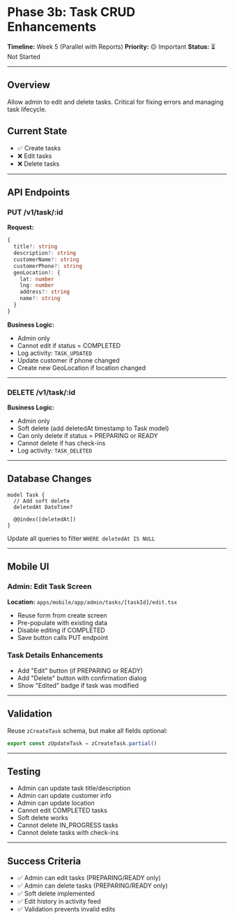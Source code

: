 # Phase 3b: Task CRUD Enhancements

**Timeline:** Week 5 (Parallel with Reports)
**Priority:** 🟡 Important
**Status:** ⏳ Not Started

---

## Overview

Allow admin to edit and delete tasks. Critical for fixing errors and managing task lifecycle.

## Current State

- ✅ Create tasks
- ❌ Edit tasks
- ❌ Delete tasks

---

## API Endpoints

### PUT /v1/task/:id

**Request:**
```typescript
{
  title?: string
  description?: string
  customerName?: string
  customerPhone?: string
  geoLocation?: {
    lat: number
    lng: number
    address?: string
    name?: string
  }
}
```

**Business Logic:**
- Admin only
- Cannot edit if status = COMPLETED
- Log activity: `TASK_UPDATED`
- Update customer if phone changed
- Create new GeoLocation if location changed

---

### DELETE /v1/task/:id

**Business Logic:**
- Admin only
- Soft delete (add deletedAt timestamp to Task model)
- Can only delete if status = PREPARING or READY
- Cannot delete if has check-ins
- Log activity: `TASK_DELETED`

---

## Database Changes

```prisma
model Task {
  // Add soft delete
  deletedAt DateTime?

  @@index([deletedAt])
}
```

Update all queries to filter `WHERE deletedAt IS NULL`

---

## Mobile UI

### Admin: Edit Task Screen

**Location:** `apps/mobile/app/admin/tasks/[taskId]/edit.tsx`

- Reuse form from create screen
- Pre-populate with existing data
- Disable editing if COMPLETED
- Save button calls PUT endpoint

### Task Details Enhancements

- Add "Edit" button (if PREPARING or READY)
- Add "Delete" button with confirmation dialog
- Show "Edited" badge if task was modified

---

## Validation

Reuse `zCreateTask` schema, but make all fields optional:

```typescript
export const zUpdateTask = zCreateTask.partial()
```

---

## Testing

- Admin can update task title/description
- Admin can update customer info
- Admin can update location
- Cannot edit COMPLETED tasks
- Soft delete works
- Cannot delete IN_PROGRESS tasks
- Cannot delete tasks with check-ins

---

## Success Criteria

- ✅ Admin can edit tasks (PREPARING/READY only)
- ✅ Admin can delete tasks (PREPARING/READY only)
- ✅ Soft delete implemented
- ✅ Edit history in activity feed
- ✅ Validation prevents invalid edits
